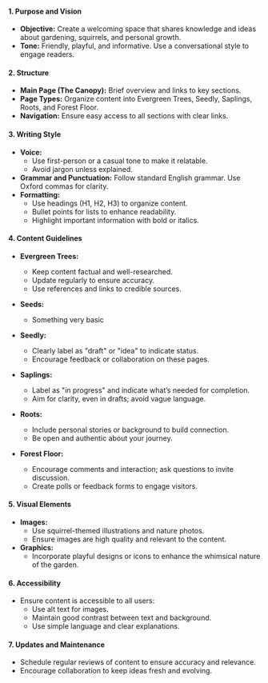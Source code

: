 #### 1. Purpose and Vision

- **Objective:** Create a welcoming space that shares knowledge and ideas about gardening, squirrels, and personal growth.
- **Tone:** Friendly, playful, and informative. Use a conversational style to engage readers.

#### 2. Structure

- **Main Page (The Canopy):** Brief overview and links to key sections.
- **Page Types:** Organize content into Evergreen Trees, Seedly, Saplings, Roots, and Forest Floor.
- **Navigation:** Ensure easy access to all sections with clear links.

#### 3. Writing Style

- **Voice:**
    - Use first-person or a casual tone to make it relatable.
    - Avoid jargon unless explained.
- **Grammar and Punctuation:** Follow standard English grammar. Use Oxford commas for clarity.
- **Formatting:**
    - Use headings (H1, H2, H3) to organize content.
    - Bullet points for lists to enhance readability.
    - Highlight important information with bold or italics.

#### 4. Content Guidelines

- **Evergreen Trees:**
    
    - Keep content factual and well-researched.
    - Update regularly to ensure accuracy.
    - Use references and links to credible sources.
- **Seeds:**
	- Something very basic
- **Seedly:**
    
    - Clearly label as "draft" or "idea" to indicate status.
    - Encourage feedback or collaboration on these pages.
- **Saplings:**
    
    - Label as "in progress" and indicate what’s needed for completion.
    - Aim for clarity, even in drafts; avoid vague language.
- **Roots:**
    
    - Include personal stories or background to build connection.
    - Be open and authentic about your journey.
- **Forest Floor:**
    
    - Encourage comments and interaction; ask questions to invite discussion.
    - Create polls or feedback forms to engage visitors.

#### 5. Visual Elements

- **Images:**
    - Use squirrel-themed illustrations and nature photos.
    - Ensure images are high quality and relevant to the content.
- **Graphics:**
    - Incorporate playful designs or icons to enhance the whimsical nature of the garden.

#### 6. Accessibility

- Ensure content is accessible to all users:
    - Use alt text for images.
    - Maintain good contrast between text and background.
    - Use simple language and clear explanations.

#### 7. Updates and Maintenance

- Schedule regular reviews of content to ensure accuracy and relevance.
- Encourage collaboration to keep ideas fresh and evolving.